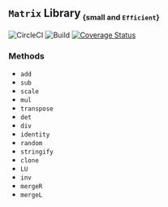 ## `Matrix`  Library<sub><small> {small and `Efficient`}</small></sub>

![CircleCI](https://circleci.com/gh/SC0d3r/matrix.svg?style=shield&circle-token=b527ec4b6d9916f5144a9b9bf74ada6783d0474a) ![Build](https://img.shields.io/circleci/token/b527ec4b6d9916f5144a9b9bf74ada6783d0474a/project/github/SC0d3r/matrix/master.svg) [![Coverage Status](https://coveralls.io/repos/github/SC0d3r/matrix/badge.svg?branch=master)](https://coveralls.io/github/SC0d3r/matrix?branch=master)


### Methods

* `add`
* `sub`
* `scale`
* `mul`
* `transpose`
* `det`
* `div`
* `identity`
* `random`
* `stringify`
* `clone`
* `LU`
* `inv`
* `mergeR`
* `mergeL`